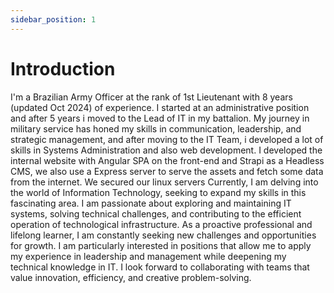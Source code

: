 ```yaml
---
sidebar_position: 1
---
```


# Introduction

<p style={{textAlign: "justify"}}>
I'm a Brazilian Army Officer at the rank of 1st Lieutenant with 8 years (updated Oct 2024) of experience. I started at an administrative position and after 5 years i moved to the Lead of IT in my battalion. My journey in military service has honed my skills in communication, leadership, and strategic management, and after moving to the IT Team, i developed a lot of skills in Systems Administration and also web development. I developed the internal website with Angular SPA on the front-end and Strapi as a Headless CMS, we also use a Express server to serve the assets and fetch some data from the internet. We secured our linux servers Currently, I am delving into the world of Information Technology, seeking to expand my skills in this fascinating area. I am passionate about exploring and maintaining IT systems, solving technical challenges, and contributing to the efficient operation of technological infrastructure. As a proactive professional and lifelong learner, I am constantly seeking new challenges and opportunities for growth. I am particularly interested in positions that allow me to apply my experience in leadership and management while deepening my technical knowledge in IT. I look forward to collaborating with teams that value innovation, efficiency, and creative problem-solving.

</p>
